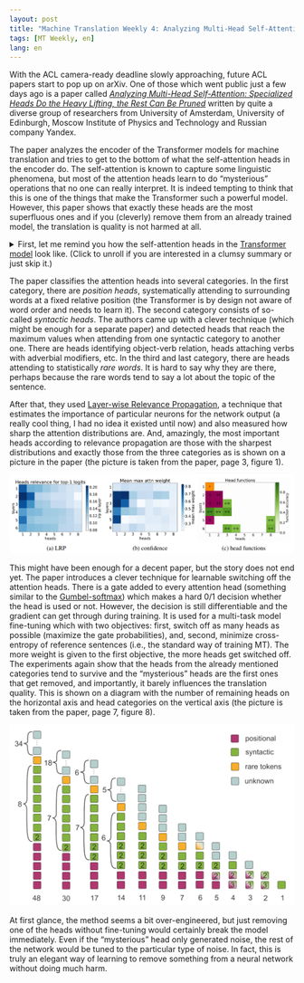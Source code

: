 ```yaml
---
layout: post
title: "Machine Translation Weekly 4: Analyzing Multi-Head Self-Attention"
tags: [MT Weekly, en]
lang: en
---
```


With the ACL camera-ready deadline slowly approaching, future ACL papers start
to pop up on arXiv. One of those which went public just a few days ago is a
paper called [_Analyzing Multi-Head Self-Attention: Specialized Heads Do the
Heavy Lifting, the Rest Can Be Pruned_](https://arxiv.org/pdf/1905.09418.pdf)
written by quite a diverse group of researchers from University of Amsterdam,
University of Edinburgh, Moscow Institute of Physics and Technology and Russian
company Yandex.

The paper analyzes the encoder of the Transformer models for machine
translation and tries to get to the bottom of what the self-attention heads in
the encoder do. The self-attention is known to capture some linguistic
phenomena, but most of the attention heads learn to do “mysterious” operations
that no one can really interpret. It is indeed tempting to think that this is
one of the things that make the Transformer such a powerful model. However,
this paper shows that exactly these heads are the most superfluous ones and if
you (cleverly) remove them from an already trained model, the translation is
quality is not harmed at all.

<details>

<summary>First, let me remind you how the self-attention heads in the <a
href="https://papers.nips.cc/paper/7181-attention-is-all-you-need.pdf">Transformer
model</a> look like. (Click to unroll if you are interested in a clumsy summary
or just skip it.)</summary>

<p>The inputs of the encoder are word embedding vectors. A word vector in the
next sublayer is a combination of the vectors on the previous layers, more
precisely a linear combination of outputs of so-called heads. Each head
computes a probability distribution over all vectors in the layer and uses it
to compute a weighted sum of learned projections of the vectors. The
distribution can be interpreted as information to which words a word attends
(is attached?) on a particular layer. This interpretation is what this paper
discussed here is most concerned with. When visualized, the self-attention
heads can look like this (taken from <a
href="https://ai.googleblog.com/2017/08/transformer-novel-neural-network.html">Google
AI Blog</a> announcing the Transformer paper).</p>

<img src="/assets/MT-Weekly-4/google.png" />

<p>The self-attentive layers are interleaved with simple
multilayer-perceptron-like non-linear layers. There are also residual
connections between all sublayers which kind of make sure that the information
about the words stays locally and does travel arbitrarily among the states. (It
is an important, yet unspoken assumption of the discussed paper.) The encoder
usually has 8 attention heads in each of its 6 layers, it means 48 heads in
total.</p>

<p>If you need even more details about the Transformer model, you can, of
course, read the <a
href="https://papers.nips.cc/paper/7181-attention-is-all-you-need.pdf">original
paper</a>, but you can also have a look at nice illustrations by <a
href="http://jalammar.github.io/illustrated-transformer/">Jay Alammar</a>.</p>

<hr />

</details>

<p></p>

The paper classifies the attention heads into several categories. In the first
category, there are _position heads_, systematically attending to surrounding
words at a fixed relative position (the Transformer is by design not aware of
word order and needs to learn it). The second category consists of so-called
_syntactic heads_. The authors came up with a clever technique (which might be
enough for a separate paper) and detected heads that reach the maximum values
when attending from one syntactic category to another one. There are heads
identifying object-verb relation, heads attaching verbs with adverbial
modifiers, etc. In the third and last category, there are heads attending to
statistically _rare words_. It is hard to say why they are there, perhaps
because the rare words tend to say a lot about the topic of the sentence.

After that, they used [Layer-wise Relevance
Propagation](https://pdfs.semanticscholar.org/17a2/73bbd4448083b01b5a9389b3c37f5425aac0.pdf),
a technique that estimates the importance of particular neurons for the network
output (a really cool thing, I had no idea it existed until now) and also
measured how sharp the attention distributions are. And, amazingly, the most
important heads according to relevance propagation are those with the sharpest
distributions and exactly those from the three categories as is shown on a
picture in the paper (the picture is taken from the paper, page 3, figure 1).

![head categories](/assets/MT-Weekly-4/head_categories.png)

This might have been enough for a decent paper, but the story does not end yet.
The paper introduces a clever technique for learnable switching off the
attention heads. There is a gate added to every attention head (something
similar to the [Gumbel-softmax](https://arxiv.org/pdf/1611.01144.pdf)) which
makes a hard 0/1 decision whether the head is used or not. However, the
decision is still differentiable and the gradient can get through during
training. It is used for a multi-task model fine-tuning which with two
objectives: first, switch off as many heads as possible (maximize the gate
probabilities), and, second, minimize cross-entropy of reference sentences
(i.e., the standard way of training MT). The more weight is given to the first
objective, the more heads get switched off. The experiments again show that the
heads from the already mentioned categories tend to survive and the
“mysterious” heads are the first ones that get removed, and importantly, it
barely influences the translation quality. This is shown on a diagram with the
number of remaining heads on the horizontal axis and head categories on the
vertical axis (the picture is taken from the paper, page 7, figure 8).

![head pruning](/assets/MT-Weekly-4/head_pruning.png)

At first glance, the method seems a bit over-engineered, but just removing one
of the heads without fine-tuning would certainly break the model immediately.
Even if the “mysterious” head only generated noise, the rest of the network
would be tuned to the particular type of noise. In fact, this is truly an
elegant way of learning to remove something from a neural network without doing
much harm.
